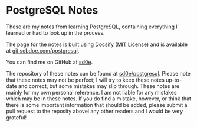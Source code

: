 # PostgreSQL Notes

These are my notes from learning PostgreSQL, containing everything I learned or had to look up in the process.

The page for the notes is built using [Docsify](https://github.com/docsifyjs/docsify/) ([MIT License](https://github.com/docsifyjs/docsify/blob/develop/LICENSE)) and is available at [git.sebdoe.com/postgresql](https://git.sebdoe.com/postgresql).

You can find me on GitHub at [sd0e](https://github.com/sd0e).

The repository of these notes can be found at [sd0e/postgresql](https://github.com/sd0e/postgresql). Please note that these notes may not be perfect; I will try to keep these notes up-to-date and correct, but some mistakes may slip through. These notes are mainly for my own personal reference. I am not liable for any mistakes which may be in these notes. If you do find a mistake, however, or think that there is some important information that should be added, please submit a pull request to the reposity abovel any other readers and I would be very grateful!